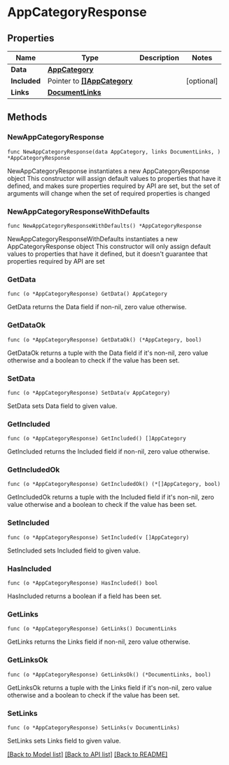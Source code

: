 # AppCategoryResponse

## Properties

Name | Type | Description | Notes
------------ | ------------- | ------------- | -------------
**Data** | [**AppCategory**](AppCategory.md) |  | 
**Included** | Pointer to [**[]AppCategory**](AppCategory.md) |  | [optional] 
**Links** | [**DocumentLinks**](DocumentLinks.md) |  | 

## Methods

### NewAppCategoryResponse

`func NewAppCategoryResponse(data AppCategory, links DocumentLinks, ) *AppCategoryResponse`

NewAppCategoryResponse instantiates a new AppCategoryResponse object
This constructor will assign default values to properties that have it defined,
and makes sure properties required by API are set, but the set of arguments
will change when the set of required properties is changed

### NewAppCategoryResponseWithDefaults

`func NewAppCategoryResponseWithDefaults() *AppCategoryResponse`

NewAppCategoryResponseWithDefaults instantiates a new AppCategoryResponse object
This constructor will only assign default values to properties that have it defined,
but it doesn't guarantee that properties required by API are set

### GetData

`func (o *AppCategoryResponse) GetData() AppCategory`

GetData returns the Data field if non-nil, zero value otherwise.

### GetDataOk

`func (o *AppCategoryResponse) GetDataOk() (*AppCategory, bool)`

GetDataOk returns a tuple with the Data field if it's non-nil, zero value otherwise
and a boolean to check if the value has been set.

### SetData

`func (o *AppCategoryResponse) SetData(v AppCategory)`

SetData sets Data field to given value.


### GetIncluded

`func (o *AppCategoryResponse) GetIncluded() []AppCategory`

GetIncluded returns the Included field if non-nil, zero value otherwise.

### GetIncludedOk

`func (o *AppCategoryResponse) GetIncludedOk() (*[]AppCategory, bool)`

GetIncludedOk returns a tuple with the Included field if it's non-nil, zero value otherwise
and a boolean to check if the value has been set.

### SetIncluded

`func (o *AppCategoryResponse) SetIncluded(v []AppCategory)`

SetIncluded sets Included field to given value.

### HasIncluded

`func (o *AppCategoryResponse) HasIncluded() bool`

HasIncluded returns a boolean if a field has been set.

### GetLinks

`func (o *AppCategoryResponse) GetLinks() DocumentLinks`

GetLinks returns the Links field if non-nil, zero value otherwise.

### GetLinksOk

`func (o *AppCategoryResponse) GetLinksOk() (*DocumentLinks, bool)`

GetLinksOk returns a tuple with the Links field if it's non-nil, zero value otherwise
and a boolean to check if the value has been set.

### SetLinks

`func (o *AppCategoryResponse) SetLinks(v DocumentLinks)`

SetLinks sets Links field to given value.



[[Back to Model list]](../README.md#documentation-for-models) [[Back to API list]](../README.md#documentation-for-api-endpoints) [[Back to README]](../README.md)


